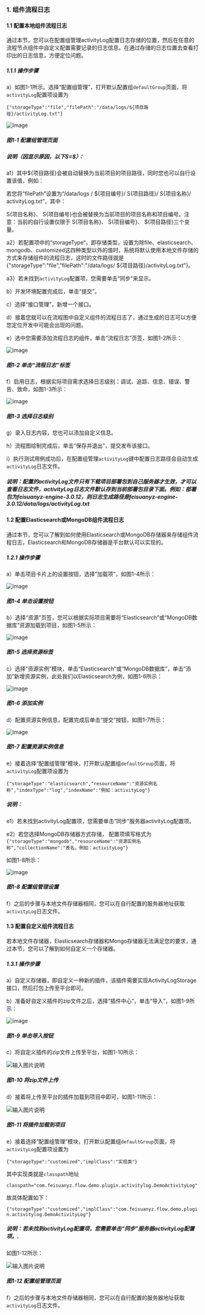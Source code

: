 ### 1. 组件流程日志

#### 1.1 配置本地组件流程日志

通过本节，您可以在配置组管理activityLog配置日志存储的位置，然后在任意的流程节点组件中自定义配置需要记录的日志信息，在通过存储的日志位置去查看打印出的日志信息，方便定位问题。

##### 1.1.1 操作步骤

a）如图1-1所示。选择“配置组管理”，打开默认配置组` defaultGroup `页面，将` activityLog `配置项设置为

`{"storageType":"file","filePath":"/data/logs/${项目路径}/activityLog.txt"}`

![image](https://user-images.githubusercontent.com/79617492/172577368-c86a8b1e-ef42-4477-bc5c-78412a997bf4.png)

##### 图1-1 配置组管理页面

##### 说明（因显示原因，以下S=$）：

a1）其中${项目路径}会被自动替换为当前项目的项目路径，同时您也可以自行设置该值，例如：

若您将“filePath”设置为“/data/logs / ${项目编号}/ S{项目路径}/ S{项目名称}/ activityLog.txt”，其中：

S{项目名称}、 S{项目编号}也会被替换为当前项目的项目名称和项目编号。注意：当前的自行设置仅限于 S{项目名称}、 S{项目编号}、 ${项目路径}三个变量。

a2）若配置项中的“storageType“，即存储类型，设置为除file、elasticsearch、mongodb、customized这四种类型以外的值时，系统将默认使用本地文件存储的方式来存储组件的流程日志，这时的文件路径就是{"storageType":"file","filePath":"/data/logs/ ${项目路径}/activityLog.txt"}。

a3）若未找到` activityLog `配置项，您需要单击“同步”来显示。

b）开发环境配置完成后，单击“提交”。

c）选择“接口管理”，新增一个接口。

d）接着您就可以在流程图中自定义组件的流程日志了，通过生成的日志可以方便您定位开发中可能会出现的问题。

e）选中您需要添加流程日志的组件，单击“流程日志”页签，如图1-2所示：

![image](https://user-images.githubusercontent.com/79617492/172577399-cfc64f36-9b17-47fa-9508-150cdd2173ed.png)

##### 图1-2 单击“流程日志”标签

f）启用日志，根据实际项目需求选择日志级别：调试、追踪、信息、错误、警告、致命，如图1-3所示：

![image](https://user-images.githubusercontent.com/79617492/172577431-76b7c608-55a0-4712-bd67-e865fe2a3535.png)

##### 图1-3 选择日志级别

g）录入日志内容，您也可以添加自定义信息。

h）流程图绘制完成后，单击“保存并退出”，提交发布该接口。

i）执行测试用例成功后，在配置组管理` activityLog `键中配置日志路径会自动生成` activityLog `日志文件。

##### 说明：配置的activityLog文件只有下载项目部署包到自己服务器才生效，才可以查看日志文件，activityLog日志文件默认存到当前部署包目录下面。例如：部署包为feisuanyz-engine-3.0.12，则日志生成路径是feisuanyz-engine-3.0.12/data/logs/activityLog.txt

#### 1.2 配置Elasticsearch或MongoDB组件流程日志

通过本节，您可以了解到如何使用Elasticsearch或MongoDB存储器来存储组件流程日志，Elasticsearch和MongoDB存储器是平台默认可以实现的。

##### 1.2.1 操作步骤

a）单击项目卡片上的设置按钮，选择“加载项”，如图1-4所示：

![image](https://user-images.githubusercontent.com/79617492/172577482-e904c2d6-8f9c-433e-9661-ccf7b5567337.png)

##### 图1-4 单击设置按钮

b）选择“资源”页签，您可以根据实际项目需要将“Elasticsearch”或“MongoDB数据库”资源加载到项目，如图1-5所示：

![image](https://user-images.githubusercontent.com/79617492/172577507-d109a23f-a6e0-4e8d-9b5d-8fa2c5f93fe6.png)

##### 图1-5 选择资源标签

c）选择“资源实例”模块，单击“Elasticsearch”或“MongoDB数据库”，单击“添加”新增资源实例，此处我们以Elasticsearch为例，如图1-6所示：

![image](https://user-images.githubusercontent.com/79617492/172577534-d9166cb6-6422-40f7-812b-98ecc8def01c.png)

##### 图1-6 添加实例

d）配置资源实例信息，配置完成后单击“提交”按钮，如图1-7所示：

![image](https://user-images.githubusercontent.com/79617492/172577587-4513dff0-da99-47e3-851b-02f982c291e8.png)

##### 图1-7 配置资源实例信息

e）接着选择“配置组管理”模块，打开默认配置组` defaultGroup `页面，将` activityLog `配置项设置为

```
{"storageType":"elasticsearch","resourceName":"资源实例名称","indexType":"log","indexName":"例如：activityLog"}
```

##### 说明：

e1）若未找到activityLog配置项，您需要单击“同步”服务器activityLog配置项。

e2）若您选择MongoDB存储器方式存储， 配置项填写格式为`{"storageType":"mongodb","resourceName":"资源实例名称","collectionName":"表名，例如：activityLog"}`

如图1-8所示：

![image](https://user-images.githubusercontent.com/79617492/172577622-267cf7e4-1b22-4777-8553-e2cb755f2909.png)

##### 图1-8 配置组管理设置

f）之后的步骤与本地文件存储器相同，您可以在自行配置的服务器地址获取` activityLog `日志文件。

#### 1.3 配置自定义组件流程日志

若本地文件存储器，Elasticsearch存储器和Mongo存储器无法满足您的要求，通过本节，您可以了解到如何自定义一个存储器。

##### 1.3.1 操作步骤

a）自定义存储器，即自定义一种新的插件，该插件需要实现ActivityLogStorage接口，然后打包上传至平台即可。

b）准备好自定义插件的zip文件之后，选择“插件中心”，单击“导入”，如图1-9所示：

![image](https://user-images.githubusercontent.com/79617492/172577702-37ac026b-3f24-497d-a9c2-422c7fc8b2bc.png)

##### 图1-9 单击导入按钮

c）将自定义插件的zip文件上传至平台，如图1-10所示：

![输入图片说明](../../../images/SoFlu%EF%BC%88%E5%90%8E%E7%AB%AF%EF%BC%89%E5%BC%80%E5%8F%91%E5%B9%B3%E5%8F%B0/SoFlu%EF%BC%88%E5%90%8E%E7%AB%AF%EF%BC%89%E5%9F%BA%E7%A1%80%E6%93%8D%E4%BD%9C%E6%8C%87%E5%8D%97/20.%20%E7%BB%84%E4%BB%B6%E6%B5%81%E7%A8%8B%E6%97%A5%E5%BF%97/1-10.png)

##### 图1-10 将zip文件上传

d）接着将上传至平台的插件加载到项目中即可，如图1-11所示：

![输入图片说明](../../../images/SoFlu%EF%BC%88%E5%90%8E%E7%AB%AF%EF%BC%89%E5%BC%80%E5%8F%91%E5%B9%B3%E5%8F%B0/SoFlu%EF%BC%88%E5%90%8E%E7%AB%AF%EF%BC%89%E5%9F%BA%E7%A1%80%E6%93%8D%E4%BD%9C%E6%8C%87%E5%8D%97/20.%20%E7%BB%84%E4%BB%B6%E6%B5%81%E7%A8%8B%E6%97%A5%E5%BF%97/1-11.png)

##### 图1-11 将插件加载到项目

e）接着选择“配置组管理”模块，打开默认配置组` defaultGroup `页面，将` activityLog `配置项设置为

`{"storageType":"customized","implClass":"实现类"}`

其中实现类就是` classpath `地址

`classpath="com.feisuanyz.flow.demo.plugin.activitylog.DemoActivityLog"`

故具体配置如下：

`{"storageType":"customized","implClass":"com.feisuanyz.flow.demo.plugin.activitylog.DemoActivityLog"}`

##### 说明：若未找到activityLog配置项，您需要单击“同步”服务器activityLog配置项。.

如图1-12所示：

![输入图片说明](../../../images/SoFlu%EF%BC%88%E5%90%8E%E7%AB%AF%EF%BC%89%E5%BC%80%E5%8F%91%E5%B9%B3%E5%8F%B0/SoFlu%EF%BC%88%E5%90%8E%E7%AB%AF%EF%BC%89%E5%9F%BA%E7%A1%80%E6%93%8D%E4%BD%9C%E6%8C%87%E5%8D%97/20.%20%E7%BB%84%E4%BB%B6%E6%B5%81%E7%A8%8B%E6%97%A5%E5%BF%97/1-12.png)

##### 图1-12 配置组管理页面

f）之后的步骤与本地文件存储器相同，您可以在自行配置的服务器地址获取` activityLog `日志文件。

